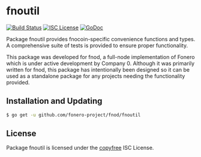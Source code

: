 fnoutil
=======


[![Build Status](http://img.shields.io/travis/fnocoin/fnod.svg)](https://travis-ci.org/fnocoin/fnod)
[![ISC License](http://img.shields.io/badge/license-ISC-blue.svg)](http://copyfree.org)
[![GoDoc](http://img.shields.io/badge/godoc-reference-blue.svg)](http://godoc.org/github.com/fonero-project/fnod/fnoutil)

Package fnoutil provides fnocoin-specific convenience functions and types.
A comprehensive suite of tests is provided to ensure proper functionality.

This package was developed for fnod, a full-node implementation of Fonero which
is under active development by Company 0.  Although it was primarily written for
fnod, this package has intentionally been designed so it can be used as a
standalone package for any projects needing the functionality provided.

## Installation and Updating

```bash
$ go get -u github.com/fonero-project/fnod/fnoutil
```

## License

Package fnoutil is licensed under the [copyfree](http://copyfree.org) ISC
License.
